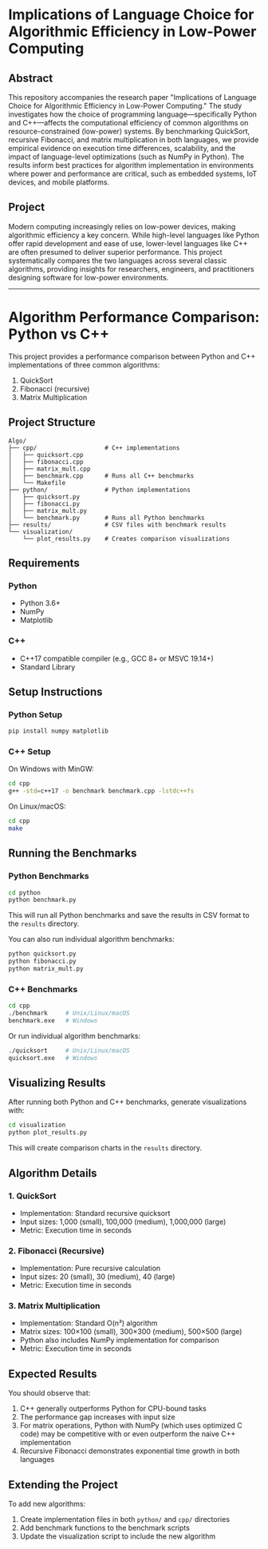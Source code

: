 # Implications of Language Choice for Algorithmic Efficiency in Low-Power Computing

## Abstract
This repository accompanies the research paper "Implications of Language Choice for Algorithmic Efficiency in Low-Power Computing." The study investigates how the choice of programming language—specifically Python and C++—affects the computational efficiency of common algorithms on resource-constrained (low-power) systems. By benchmarking QuickSort, recursive Fibonacci, and matrix multiplication in both languages, we provide empirical evidence on execution time differences, scalability, and the impact of language-level optimizations (such as NumPy in Python). The results inform best practices for algorithm implementation in environments where power and performance are critical, such as embedded systems, IoT devices, and mobile platforms.

## Project
Modern computing increasingly relies on low-power devices, making algorithmic efficiency a key concern. While high-level languages like Python offer rapid development and ease of use, lower-level languages like C++ are often presumed to deliver superior performance. This project systematically compares the two languages across several classic algorithms, providing insights for researchers, engineers, and practitioners designing software for low-power environments.

---

# Algorithm Performance Comparison: Python vs C++

This project provides a performance comparison between Python and C++ implementations of three common algorithms:
1. QuickSort
2. Fibonacci (recursive)
3. Matrix Multiplication

## Project Structure

```
Algo/
├── cpp/                   # C++ implementations
│   ├── quicksort.cpp
│   ├── fibonacci.cpp
│   ├── matrix_mult.cpp
│   ├── benchmark.cpp      # Runs all C++ benchmarks
│   └── Makefile
├── python/                # Python implementations
│   ├── quicksort.py
│   ├── fibonacci.py
│   ├── matrix_mult.py
│   └── benchmark.py       # Runs all Python benchmarks
├── results/               # CSV files with benchmark results
└── visualization/
    └── plot_results.py    # Creates comparison visualizations
```

## Requirements

### Python
- Python 3.6+
- NumPy
- Matplotlib

### C++
- C++17 compatible compiler (e.g., GCC 8+ or MSVC 19.14+)
- Standard Library

## Setup Instructions

### Python Setup
```bash
pip install numpy matplotlib
```

### C++ Setup
On Windows with MinGW:
```bash
cd cpp
g++ -std=c++17 -o benchmark benchmark.cpp -lstdc++fs
```

On Linux/macOS:
```bash
cd cpp
make
```

## Running the Benchmarks

### Python Benchmarks
```bash
cd python
python benchmark.py
```

This will run all Python benchmarks and save the results in CSV format to the `results` directory.

You can also run individual algorithm benchmarks:
```bash
python quicksort.py
python fibonacci.py
python matrix_mult.py
```

### C++ Benchmarks
```bash
cd cpp
./benchmark     # Unix/Linux/macOS
benchmark.exe   # Windows
```

Or run individual algorithm benchmarks:
```bash
./quicksort     # Unix/Linux/macOS
quicksort.exe   # Windows
```

## Visualizing Results

After running both Python and C++ benchmarks, generate visualizations with:
```bash
cd visualization
python plot_results.py
```

This will create comparison charts in the `results` directory.

## Algorithm Details

### 1. QuickSort
- Implementation: Standard recursive quicksort
- Input sizes: 1,000 (small), 100,000 (medium), 1,000,000 (large)
- Metric: Execution time in seconds

### 2. Fibonacci (Recursive)
- Implementation: Pure recursive calculation
- Input sizes: 20 (small), 30 (medium), 40 (large)
- Metric: Execution time in seconds

### 3. Matrix Multiplication
- Implementation: Standard O(n³) algorithm
- Matrix sizes: 100×100 (small), 300×300 (medium), 500×500 (large)
- Python also includes NumPy implementation for comparison
- Metric: Execution time in seconds

## Expected Results

You should observe that:
1. C++ generally outperforms Python for CPU-bound tasks
2. The performance gap increases with input size
3. For matrix operations, Python with NumPy (which uses optimized C code) may be competitive with or even outperform the naive C++ implementation
4. Recursive Fibonacci demonstrates exponential time growth in both languages

## Extending the Project

To add new algorithms:
1. Create implementation files in both `python/` and `cpp/` directories
2. Add benchmark functions to the benchmark scripts
3. Update the visualization script to include the new algorithm 
